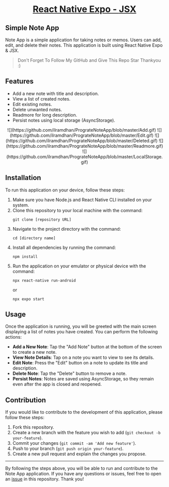 <h1 align="center">
  <a href="https://expo.dev/">
     React Native Expo - 
  </a>
  <a href="https://legacy.reactjs.org/docs/introducing-jsx.html">
     JSX
  </a>
</h1>

## Simple Note App

Note App is a simple application for taking notes or memos. Users can add, edit, and delete their notes. This application is built using React Native Expo & JSX.
> Don't Forget To Follow My GitHub and Give This Repo Star Thankyou :)

## Features

- Add a new note with title and description.
- View a list of created notes.
- Edit existing notes.
- Delete unwanted notes.
- Readmore for long description.
- Persist notes using local storage (AsyncStorage).

<p align="center">
  ![](https://github.com/ilramdhan/PrograteNoteApp/blob/master/Add.gif)
  ![](https://github.com/ilramdhan/PrograteNoteApp/blob/master/Edit.gif)
  ![](https://github.com/ilramdhan/PrograteNoteApp/blob/master/Deleted.gif)
  ![](https://github.com/ilramdhan/PrograteNoteApp/blob/master/Readmore.gif)
  ![](https://github.com/ilramdhan/PrograteNoteApp/blob/master/LocalStorage.gif)
</p>

## Installation

To run this application on your device, follow these steps:

1. Make sure you have Node.js and React Native CLI installed on your system.
2. Clone this repository to your local machine with the command:
   ```
   git clone [repository URL]
   ```
3. Navigate to the project directory with the command:
   ```
   cd [directory name]
   ```
4. Install all dependencies by running the command:
   ```
   npm install
   ```
5. Run the application on your emulator or physical device with the command:
   ```
   npx react-native run-android
   ```
   or
   ```
   npx expo start  
   ```

## Usage

Once the application is running, you will be greeted with the main screen displaying a list of notes you have created. You can perform the following actions:

- **Add a New Note**: Tap the "Add Note" button at the bottom of the screen to create a new note.
- **View Note Details**: Tap on a note you want to view to see its details.
- **Edit Note**: Press the "Edit" button on a note to update its title and description.
- **Delete Note**: Tap the "Delete" button to remove a note.
- **Persist Notes**: Notes are saved using AsyncStorage, so they remain even after the app is closed and reopened.

## Contribution

If you would like to contribute to the development of this application, please follow these steps:

1. Fork this repository.
2. Create a new branch with the feature you wish to add (`git checkout -b your-feature`).
3. Commit your changes (`git commit -am 'Add new feature'`).
4. Push to your branch (`git push origin your-feature`).
5. Create a new pull request and explain the changes you propose.


---

By following the steps above, you will be able to run and contribute to the Note App application. If you have any questions or issues, feel free to open an [issue](link-issue) in this repository. Thank you!


